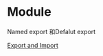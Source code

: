 # Module

Named export 和Defalut export




[Export and Import](https://javascript.info/import-export)